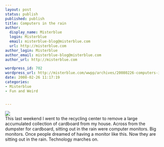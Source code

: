 ```yaml
---
layout: post
status: publish
published: publish
title: Computers in the rain
author:
  display_name: Misterblue
  login: Misterblue
  email: misterblue-blog@misterblue.com
  url: http://misterblue.com
author_login: Misterblue
author_email: misterblue-blog@misterblue.com
author_url: http://misterblue.com

wordpress_id: 702
wordpress_url: http://misterblue.com/wwpp/archives/20080226-computers-in-the-rain
date: 2008-02-26 11:17:19
categories:
- Misterblue
- Fun and Weird


---
```

<div class="g2image_float_left"><a href="/images/oldimages/1760"><img src="/images/oldimages/thumb/1760" class="oldImageThumb"/></a></div>This last weekend I went to the recycling center to remove a large accumulated collection of cardboard from my house. Across from the dumpster for cardboard, sitting out in the rain were computer monitors. Big monitors. Once people dreamed of having a monitor like this. Now they are sitting out in the rain. Technology marches on.
